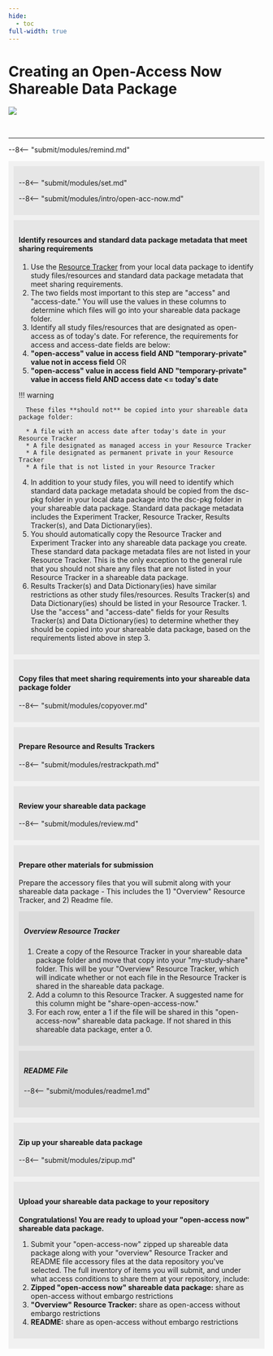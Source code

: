 ```yaml
---
hide:
  - toc
full-width: true
---
```


# Creating an Open-Access Now Shareable Data Package

  ![](../assets/prepare-sub-open.drawio)


<br>


---

--8<-- "submit/modules/remind.md"


<div markdown="1" style="background-color:rgba(0, 0, 0, 0.0470588); text-align:left; vertical-align: top; padding:10px 10px;">


<div markdown="1" style="background-color:rgba(0, 0, 0, 0.0470588); text-align:left; vertical-align: top; padding:10px 10px; margin-bottom: 10px;">


--8<-- "submit/modules/set.md"

--8<-- "submit/modules/intro/open-acc-now.md"

</div>

<div markdown="1" style="background-color:rgba(0, 0, 0, 0.0470588); text-align:left; vertical-align: top; padding:10px 10px; margin-bottom: 10px;">

#### Identify resources and standard data package metadata that meet sharing requirements

1. Use the [Resource Tracker](../terms/index.md#resource-tracker) from your local data package to identify study files/resources and standard data package metadata that meet sharing requirements.
2. The two fields most important to this step are "access" and "access-date." You will use the values in these columns to determine which files will go into your shareable data package folder.
3. Identify all study files/resources that are designated as open-access as of today's date. For reference, the requirements for access and access-date fields are below:
  1. **"open-access" value in access field AND "temporary-private" value not in access field** OR
  2. **"open-access" value in access field AND "temporary-private" value in access field AND access date <= today's date**

  !!! warning

      These files **should not** be copied into your shareable data package folder:
    
      * A file with an access date after today's date in your Resource Tracker
      * A file designated as managed access in your Resource Tracker
      * A file designated as permanent private in your Resource Tracker
      * A file that is not listed in your Resource Tracker

4. In addition to your study files, you will need to identify which standard data package metadata should be copied from the dsc-pkg folder in your local data package into the dsc-pkg folder in your shareable data package. Standard data package metadata includes the Experiment Tracker, Resource Tracker, Results Tracker(s), and Data Dictionary(ies).
  1. You should automatically copy the Resource Tracker and Experiment Tracker into any shareable data package you create. These standard data package metadata files are not listed in your Resource Tracker. This is the only exception to the general rule that you should not share any files that are not listed in your Resource Tracker in a shareable data package.
  2. Results Tracker(s) and Data Dictionary(ies) have similar restrictions as other study files/resources. Results Tracker(s) and Data Dictionary(ies) should be listed in your Resource Tracker. 
    1. Use the "access" and "access-date" fields for your Results Tracker(s) and Data Dictionary(ies) to determine whether they should be copied into your shareable data package, based on the requirements listed above in step 3.

</div>

<div markdown="1" style="background-color:rgba(0, 0, 0, 0.0470588); text-align:left; vertical-align: top; padding:10px 10px; margin-bottom: 10px;">

#### Copy files that meet sharing requirements into your shareable data package folder

--8<-- "submit/modules/copyover.md"
        
</div>

<div markdown="1" style="background-color:rgba(0, 0, 0, 0.0470588); text-align:left; vertical-align: top; padding:10px 10px; margin-bottom: 10px;">

#### Prepare Resource and Results Trackers

--8<-- "submit/modules/restrackpath.md"

</div>

<div markdown="1" style="background-color:rgba(0, 0, 0, 0.0470588); text-align:left; vertical-align: top; padding:10px 10px; margin-bottom: 10px;">

#### Review your shareable data package

--8<-- "submit/modules/review.md"

</div>

<div markdown="1" style="background-color:rgba(0, 0, 0, 0.0470588); text-align:left; vertical-align: top; padding:10px 10px; margin-bottom: 10px;">

#### Prepare other materials for submission

Prepare the accessory files that you will submit along with your shareable data package - This includes the 1) "Overview" Resource Tracker, and 2) Readme file. 

<div markdown="1" style="background-color:rgba(0, 0, 0, 0.0470588); text-align:left; vertical-align: top; padding:10px 10px; margin-bottom: 10px;">

##### Overview Resource Tracker

1. Create a copy of the Resource Tracker in your shareable data package folder and move that copy into your "my-study-share" folder. This will be your "Overview" Resource Tracker, which will indicate whether or not each file in the Resource Tracker is shared in the shareable data package.
2. Add a column to this Resource Tracker. A suggested name for this column might be "share-open-access-now."
  1. For each row, enter a 1 if the file will be shared in this "open-access-now" shareable data package. If not shared in this shareable data package, enter a 0.

</div>

<div markdown="1" style="background-color:rgba(0, 0, 0, 0.0470588); text-align:left; vertical-align: top; padding:10px 10px; margin-bottom: 10px;">

##### README File

--8<-- "submit/modules/readme1.md"

</div>
</div>

<div markdown="1" style="background-color:rgba(0, 0, 0, 0.0470588); text-align:left; vertical-align: top; padding:10px 10px; margin-bottom: 10px;">

#### Zip up your shareable data package

--8<-- "submit/modules/zipup.md"

</div>

<div markdown="1" style="background-color:rgba(0, 0, 0, 0.0470588); text-align:left; vertical-align: top; padding:10px 10px; margin-bottom: 10px;">

#### Upload your shareable data package to your repository

**Congratulations! You are ready to upload your "open-access now" shareable data package.**

1. Submit your "open-access-now" zipped up shareable data package along with your "overview" Resource Tracker and README file accessory files at the data repository you've selected. The full inventory of items you will submit, and under what access conditions to share them at your repository, include: 
  1. **Zipped "open-access now" shareable data package:** share as open-access without embargo restrictions
  2. **"Overview" Resource Tracker:** share as open-access without embargo restrictions
  3. **README:** share as open-access without embargo restrictions

</div>
</div>

